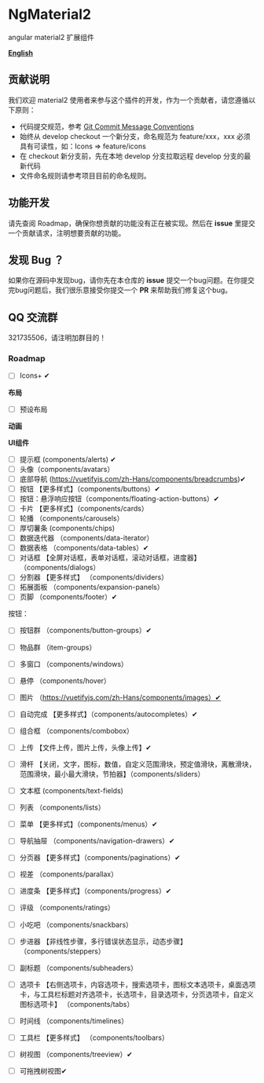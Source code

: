 # NgMaterial2

angular  material2 扩展组件

**[English](README.md)**


## 贡献说明

我们欢迎 material2 使用者来参与这个插件的开发，作为一个贡献者，请您遵循以下原则：

- 代码提交规范，参考 [Git Commit Message Conventions](https://docs.google.com/document/d/1QrDFcIiPjSLDn3EL15IJygNPiHORgU1_OOAqWjiDU5Y/edit#)
- 始终从 develop checkout 一个新分支，命名规范为 feature/xxx，xxx 必须具有可读性，如：Icons => feature/icons
- 在 checkout 新分支前，先在本地 develop 分支拉取远程 develop 分支的最新代码
- 文件命名规则请参考项目目前的命名规则。

## 功能开发

请先查阅 Roadmap，确保你想贡献的功能没有正在被实现。然后在 **issue** 里提交一个贡献请求，注明想要贡献的功能。

## 发现 Bug ？

如果你在源码中发现bug，请你先在本仓库的 **issue** 提交一个bug问题。在你提交完bug问题后，我们很乐意接受你提交一个 **PR** 来帮助我们修复这个bug。

## QQ 交流群

321735506，请注明加群目的！

### Roadmap

- [ ] Icons+ ✔

**布局**

- [ ] 预设布局 

**动画**


**UI组件**

- [ ] 提示框 (components/alerts) ✔
- [ ] 头像（components/avatars）
- [ ] 底部导航 (https://vuetifyjs.com/zh-Hans/components/breadcrumbs)✔
- [ ] 按钮 【更多样式】（components/buttons）✔
- [ ] 按钮：悬浮响应按钮（components/floating-action-buttons）✔
- [ ] 卡片  【更多样式】（components/cards）
- [ ] 轮播 （components/carousels）
- [ ] 厚切薯条 (components/chips)
- [ ] 数据迭代器 （components/data-iterator）
- [ ] 数据表格 （components/data-tables）✔
- [ ] 对话框 【全屏对话框，表单对话框，滚动对话框，进度器】（components/dialogs）
- [ ] 分割器 【更多样式】 （components/dividers）
- [ ] 拓展面板 （components/expansion-panels）
- [ ] 页脚 （components/footer）✔

按钮：
- [ ] 按钮群 （components/button-groups）✔
- [ ] 物品群 （item-groups）
- [ ] 多窗口 （components/windows）    

- [ ] 悬停 （components/hover）
- [ ] 图片 （https://vuetifyjs.com/zh-Hans/components/images）✔
- [ ] 自动完成 【更多样式】（components/autocompletes）✔
- [ ] 组合框 （components/combobox）
- [ ] 上传 【文件上传，图片上传，头像上传】✔
- [ ] 滑杆 【关闭，文字，图标，数值，自定义范围滑块，预定值滑块，离散滑块，范围滑块，最小最大滑块，节拍器】（components/sliders）
- [ ] 文本框 (components/text-fields)
- [ ] 列表 （components/lists）
- [ ] 菜单 【更多样式】（components/menus）✔
- [ ] 导航抽屉 （components/navigation-drawers）✔
- [ ] 分页器 【更多样式】（components/paginations）✔
- [ ] 视差 （components/parallax）
- [ ] 进度条 【更多样式】（components/progress）✔
- [ ] 评级 （components/ratings）
- [ ] 小吃吧 （components/snackbars）
- [ ] 步进器 【非线性步骤，多行错误状态显示，动态步骤】（components/steppers）
- [ ] 副标题 （components/subheaders）
- [ ] 选项卡 【右侧选项卡，内容选项卡，搜索选项卡，图标文本选项卡，桌面选项卡，与工具栏标题对齐选项卡，长选项卡，目录选项卡，分页选项卡，自定义图标选项卡】 （components/tabs）
- [ ] 时间线 （components/timelines）
- [ ] 工具栏 【更多样式】 （components/toolbars）
- [ ] 树视图 （components/treeview）✔
- [ ] 可拖拽树视图✔
